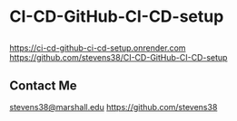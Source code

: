 # CI-CD-GitHub-CI-CD-setup



##

##
https://ci-cd-github-ci-cd-setup.onrender.com
https://github.com/stevens38/CI-CD-GitHub-CI-CD-setup

## Contact Me
stevens38@marshall.edu
https://github.com/stevens38

